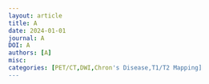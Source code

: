 ```yaml
--- 
layout: article 
title: A
date: 2024-01-01
journal: A
DOI: A
authors: [A] 
misc: 
categories: [PET/CT,DWI,Chron's Disease,T1/T2 Mapping] 
--- 
```

